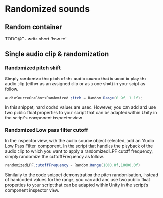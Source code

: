 # Randomized sounds

## Random container
TODO@C- write short 'how to'

## Single audio clip & randomization
### Randomized pitch shift
Simply randomize the pitch of the audio source that is used to
play the audio clip (either as an assigned clip or as a one shot) in your scipt as follow.

```csharp
audioSourceOneShotsRandomized.pitch = Random.Range(0.9f, 1.1f);
```
In this snippet, hard coded values are used. However, you can add and use two public float properties to your script that can be adapted within Unity in the script's component inspector view.


### Randomized Low pass filter cutoff
In the inspector view, with the audio source object selected, add an 'Audio Low Pass Filter' component.
In the script that handles the playback of the audio clip to which you want to apply a randomized LPF cutoff frequency, simply randomize the cuttoffFrequency as follow.

```csharp
randomizedLPF.cutoffFrequency = Random.Range(1000.0f,10000.0f)
```
Similarly to the code snippet demonstration the pitch randomisation, instead of hardcoded values for the range, you can add and use two public float properties to your script that can be adapted within Unity in the script's component inspector view.
